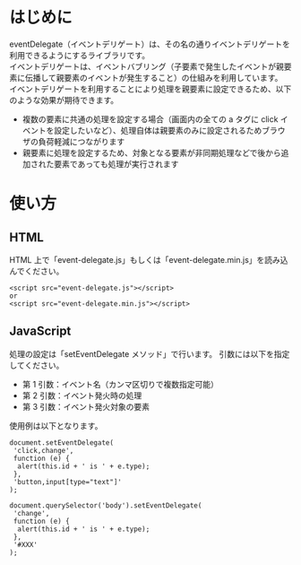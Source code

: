 # はじめに

eventDelegate（イベントデリゲート）は、その名の通りイベントデリゲートを利用できるようにするライブラリです。<br>
イベントデリゲートは、イベントバブリング（子要素で発生したイベントが親要素に伝播して親要素のイベントが発生すること）の仕組みを利用しています。<br>
イベントデリゲートを利用することにより処理を親要素に設定できるため、以下のような効果が期待できます。<br>

- 複数の要素に共通の処理を設定する場合（画面内の全ての a タグに click イベントを設定したいなど）、処理自体は親要素のみに設定されるためブラウザの負荷軽減につながります
- 親要素に処理を設定するため、対象となる要素が非同期処理などで後から追加された要素であっても処理が実行されます

# 使い方

## HTML

HTML 上で「event-delegate.js」もしくは「event-delegate.min.js」を読み込んでください。

```
<script src="event-delegate.js"></script>
or
<script src="event-delegate.min.js"></script>
```

## JavaScript

処理の設定は「setEventDelegate メソッド」で行います。
引数には以下を指定してください。

- 第 1 引数：イベント名（カンマ区切りで複数指定可能）
- 第 2 引数：イベント発火時の処理
- 第 3 引数：イベント発火対象の要素

使用例は以下となります。

```
document.setEventDelegate(
 'click,change',
 function (e) {
  alert(this.id + ' is ' + e.type);
 },
 'button,input[type="text"]'
);

document.querySelector('body').setEventDelegate(
 'change',
 function (e) {
  alert(this.id + ' is ' + e.type);
 },
 '#XXX'
);
```
